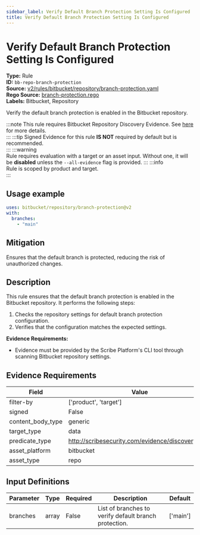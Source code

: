 ```yaml
---
sidebar_label: Verify Default Branch Protection Setting Is Configured
title: Verify Default Branch Protection Setting Is Configured
---  
```

# Verify Default Branch Protection Setting Is Configured  
**Type:** Rule  
**ID:** `bb-repo-branch-protection`  
**Source:** [v2/rules/bitbucket/repository/branch-protection.yaml](https://github.com/scribe-public/sample-policies/blob/main/v2/rules/bitbucket/repository/branch-protection.yaml)  
**Rego Source:** [branch-protection.rego](https://github.com/scribe-public/sample-policies/blob/main/v2/rules/bitbucket/repository/branch-protection.rego)  
**Labels:** Bitbucket, Repository  

Verify the default branch protection is enabled in the Bitbucket repository.

:::note 
This rule requires Bitbucket Repository Discovery Evidence. See [here](/docs/platforms/discover#bitbucket-discovery) for more details.  
::: 
:::tip 
Signed Evidence for this rule **IS NOT** required by default but is recommended.  
::: 
:::warning  
Rule requires evaluation with a target or an asset input. Without one, it will be **disabled** unless the `--all-evidence` flag is provided.
::: 
:::info  
Rule is scoped by product and target.  
:::  

## Usage example

```yaml
uses: bitbucket/repository/branch-protection@v2
with:
  branches:
    - "main"
```

## Mitigation  
Ensures that the default branch is protected, reducing the risk of unauthorized changes.


## Description  
This rule ensures that the default branch protection is enabled in the Bitbucket repository.
It performs the following steps:

1. Checks the repository settings for default branch protection configuration.
2. Verifies that the configuration matches the expected settings.

**Evidence Requirements:**
- Evidence must be provided by the Scribe Platform's CLI tool through scanning Bitbucket repository settings.

## Evidence Requirements  
| Field | Value |
|-------|-------|
| filter-by | ['product', 'target'] |
| signed | False |
| content_body_type | generic |
| target_type | data |
| predicate_type | http://scribesecurity.com/evidence/discovery/v0.1 |
| asset_platform | bitbucket |
| asset_type | repo |

## Input Definitions  
| Parameter | Type | Required | Description | Default |
|-----------|------|----------|-------------| --------|
| branches | array | False | List of branches to verify default branch protection. | ['main'] |

